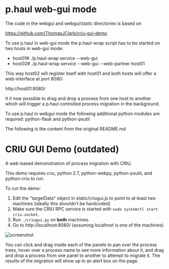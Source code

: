 p.haul web-gui mode
======

The code in the webgui and webgui/static directories is based on

 https://github.com/ThomasJClark/criu-gui-demo

To use p.haul in web-gui mode the p.haul-wrap script has to be started
on two hosts in web-gui mode:

* host01# ./p.haul-wrap service --web-gui
* host02# ./p.haul-wrap service --web-gui --web-partner host01

This way host02 will register itself with host01 and both hosts
will offer a web-interface at port 8080:

 http://host01:8080/

It it now possible to drag and drop a process from one host to another
which will trigger a p.haul controlled process migration in the
background.

To use p.haul in webgui mode the following additional python modules
are required: python-flask and python-psutil

The following is the content from the original README.md

CRIU GUI Demo (outdated)
======

A web-based demonstration of process migration with CRIU.

This demo requires criu, python 2.7, python-webpy, python-psutil, and python-criu to run.

To run the demo:

1. Edit the "targetData" object in static/criugui.js to point to at least two machines (ideally this shouldn't be hardcoded)
2. Make sure the CRIU RPC service is started with `sudo systemctl start criu.socket`.
3. Run `./criugui.py` on **both** machines.
4. Go to http://localhost:8080/ (assuming localhost is one of the machines)

![screenshot](https://cloud.githubusercontent.com/assets/3964980/9047457/168f7d20-3a00-11e5-9ae3-50cb82206aa3.png)

You can click and drag inside each of the panels to pan over the process trees, hover over a process name to see more information about it, and drag and drop a process from one panel to another to attempt to migrate it.  The results of the migration will show up in an alert box on the page.
